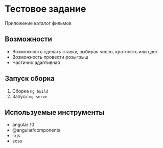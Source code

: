 # Тестовое задание

Приложение каталог фильмов

## Возможности
* Возможность сделать ставку, выбирая число, кратность или цвет
* Возможность провести розыгрыш
* Частично адаптивная

## Запуск сборка
1) Сборка `ng build`
2) Запуск `ng serve`

## Используемые инструменты
* angular 10
* @angular/components
* rxjs
* scss
